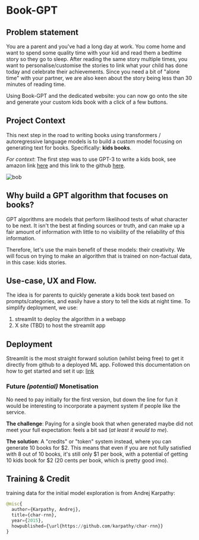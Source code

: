 # Book-GPT
## Problem statement
You are a parent and you've had a long day at work. You come home and want to spend some quality time with your kid and read them a bedtime story so they go to sleep. After reading the same story multiple times, you want to personalise/customise the stories to link what your child has done today and celebrate their achievements. Since you need a bit of "alone time" with your partner, we are also keen about the story being less than 30 minutes of reading time.

Using Book-GPT and the dedicated website: you can now go onto the site and generate your custom kids book with a click of a few buttons.

## Project Context
This next step in the road to writing books using transformers / autoregressive language models is to build a custom model focusing on generating text for books. Specifically: **kids books**.

*For context*: The first step was to use GPT-3 to write a kids book, see amazon link [here](https://www.amazon.co.uk/Bob-Robot-Exploring-Artificial-Intelligence-ebook/dp/B08GL2YWGY) and this link to the github [here](https://github.com/ollegreen/AI_Kindle_Kids_Book).

![bob](https://m.media-amazon.com/images/I/41xWl7EWyFL.jpg)

## Why build a GPT algorithm that focuses on books?

GPT algorithms are models that perform likelihood tests of what character to be next. It isn't the best at finding sources or truth, and can make up a fair amount of information with little to no visibility of the reliability of this information.

Therefore, let's use the main benefit of these models: their creativity. We will focus on trying to make an algorithm that is trained on non-factual data, in this case: kids stories.

## Use-case, UX and Flow.
The idea is for parents to quickly generate a kids book text based on prompts/categories, and easily have a story to tell the kids at night time. To simplify deployment, we use:
1. streamlit to deploy the algorithm in a webapp
2. X site (TBD) to host the streamlit app

## Deployment

Streamlit is the most straight forward solution (whilst being free) to get it directly from github to a deployed ML app. Followed this documentation on how to get started and set it up: [link](https://blog.streamlit.io/host-your-streamlit-app-for-free/)

### Future *(potential)* Monetisation
No need to pay initially for the first version, but down the line for fun it would be interesting to incorporate a payment system if people like the service.

**The challenge**: Paying for a single book that when generated maybe did not meet your full expectation: feels a bit sad (*at least it would to me*).

**The solution**: A "credits" or "token" system instead, where you can generate 10 books for \$2. This means that even if you are not fully satisfied with 8 out of 10 books, it's still only \$1 per book, with a potential of getting 10 kids book for \$2 (20 cents per book, which is pretty good imo).


## Training & Credit
training data for the initial model exploration is from Andrej Karpathy:

```python
@misc{
  author={Karpathy, Andrej},
  title={char-rnn},
  year={2015},
  howpublished={\url{https://github.com/karpathy/char-rnn}}
}
```
